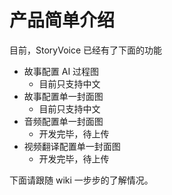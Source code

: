 # 产品简单介绍

目前，StoryVoice 已经有了下面的功能

- 故事配置 AI 过程图
	- 目前只支持中文
- 故事配置单一封面图
	- 目前只支持中文
- 音频配置单一封面图
	- 开发完毕，待上传
- 视频翻译配置单一封面图
	- 开发完毕，待上传

下面请跟随 wiki 一步步的了解情况。